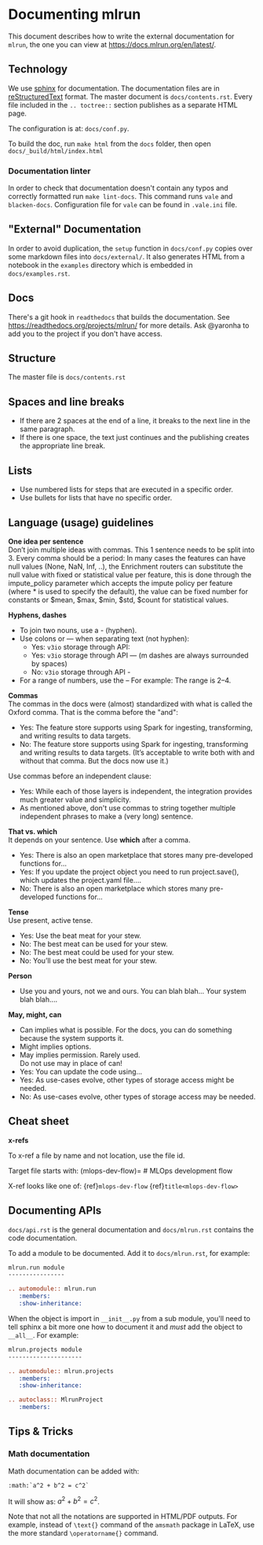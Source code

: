# Documenting mlrun

This document describes how to write the external documentation for `mlrun`, the
one you can view at https://docs.mlrun.org/en/latest/.

## Technology

We use [sphinx](https://www.sphinx-doc.org/en/master/) for documentation.
The documentation files are in
[reStructuredText](https://docutils.sourceforge.io/rst.html) format.
The master document is `docs/contents.rst`. Every file included in the `.. toctree::`
section publishes as a separate HTML page.

The configuration is at: `docs/conf.py`.

To build the doc, run `make html` from the `docs` folder, then open `docs/_build/html/index.html`

### Documentation linter

In order to check that documentation doesn't contain any typos and correctly formatted run `make lint-docs`.
This command runs `vale` and `blacken-docs`.
Configuration file for `vale` can be found in `.vale.ini` file.

## "External" Documentation
In order to avoid duplication, the `setup` function in `docs/conf.py` copies
over some markdown files into `docs/external/`. It also generates HTML from a
notebook in the `examples` directory which is embedded in `docs/examples.rst`.

## Docs
There's a git hook in `readthedocs` that builds the documentation.
See https://readthedocs.org/projects/mlrun/ for more details.
Ask @yaronha to add you to the project if you don't have access.

## Structure 

The master file is `docs/contents.rst`

## Spaces and line breaks
- If there are 2 spaces at the end of a line, it breaks to the next line in the same paragraph.
- If there is one space, the text just continues and the publishing creates the appropriate line break.

## Lists
- Use numbered lists for steps that are executed in a specific order.
- Use bullets for lists that have no specific order.

## Language (usage) guidelines

**One idea per sentence**<br>
Don’t join multiple ideas with commas. 
This 1 sentence needs to be split into 3. Every comma should be a period:
In many cases the features can have null values (None, NaN, Inf, ..), the Enrichment routers can substitute the null value with fixed or 
statistical value per feature, this is done through the impute_policy parameter which accepts the impute policy per feature (where * is 
used to specify the default), the value can be fixed number for constants or $mean, $max, $min, $std, $count for statistical values.

**Hyphens, dashes**<br>
- To join two nouns, use a - (hyphen). <br>
- Use colons or &mdash; when separating text (not hyphen):
   - Yes: `v3io` storage through API: 
   - Yes: `v3io` storage through API &mdash; (m dashes are always surrounded by spaces)
   - No: `v3io` storage through API - 
- For a range of numbers, use the &ndash;  For example: The range is 2&ndash;4. 

**Commas**<br>
The commas in the docs were (almost) standardized with what is called the Oxford comma. That is the comma before the "and":
- Yes: The feature store supports using Spark for ingesting, transforming, and writing results to data targets.
- No: The feature store supports using Spark for ingesting, transforming and writing results to data targets.
(It’s acceptable to write both with and without that comma. But the docs now use it.)

Use commas before an independent clause:
- Yes: While each of those layers is independent, the integration provides much greater value and simplicity.
- As mentioned above, don't use commas to string together multiple independent phrases to make a (very long) sentence.

**That vs. which**<br>
It depends on your sentence. Use **which** after a comma.
- Yes: There is also an open marketplace that stores many pre-developed functions for...
- Yes: If you update the project object you need to run project.save(), which updates the project.yaml file....
- No: There is also an open marketplace which stores many pre-developed functions for...

**Tense**<br>
Use present, active tense.
- Yes: Use the beat meat for your stew.
- No: The best meat can be used for your stew.
- No: The best meat could be used for your stew.
- No: You’ll use the best meat for your stew.

**Person**<br>
- Use you and yours, not we and ours.
     You can blah blah… Your system blah blah….

**May, might, can**<br>
- Can implies what is possible. For the docs, you can do something because the system supports it.
- Might implies options. 
- May implies permission. Rarely used.<br>
Do not use may in place of can! 
- Yes: You can update the code using...
- Yes: As use-cases evolve, other types of storage access might be needed.
- No: As use-cases evolve, other types of storage access may be needed.

## Cheat sheet

**x-refs**

To x-ref a file by name and not location, use the file id.

Target file starts with:
      (mlops-dev-flow)=
      # MLOps development flow

X-ref looks like one of:
{ref}`mlops-dev-flow`
{ref}`title<mlops-dev-flow>`

## Documenting APIs

`docs/api.rst` is the general documentation and `docs/mlrun.rst` contains the
code documentation.

To add a module to be documented. Add it to `docs/mlrun.rst`, for example:
```rst
mlrun.run module
----------------

.. automodule:: mlrun.run
   :members:
   :show-inheritance:
```

When the object is import in `__init__.py` from a sub module, you'll need to
tell sphinx a bit more one how to document it and *must* add the object to
`__all__`. For example:

```rst
mlrun.projects module
---------------------

.. automodule:: mlrun.projects
   :members:
   :show-inheritance:

.. autoclass:: MlrunProject
   :members:
```

## Tips & Tricks

### Math documentation

Math documentation can be added with:

```text
:math:`a^2 + b^2 = c^2`
```

It will show as: $a^2 + b^2 = c^2$.

Note that not all the notations are supported in HTML/PDF outputs.
For example, instead of `\text{}` command of the `amsmath` package in LaTeX,
use the more standard `\operatorname{}` command.
